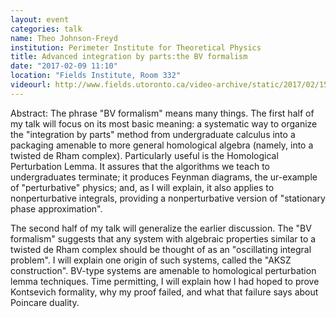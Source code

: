 ```yaml
---
layout: event
categories: talk
name: Theo Johnson-Freyd
institution: Perimeter Institute for Theoretical Physics
title: Advanced integration by parts:the BV formalism
date: "2017-02-09 11:10"
location: "Fields Institute, Room 332"
videourl: http://www.fields.utoronto.ca/video-archive/static/2017/02/1511-16510/mergedvideo.ogv
---
```

Abstract: The phrase "BV formalism" means many things. The first half of my talk will focus on its most basic meaning: a systematic way to organize the "integration by parts" method from undergraduate calculus into a packaging amenable to more general homological algebra (namely, into a twisted de Rham complex). Particularly useful is the Homological Perturbation Lemma. It assures that the algorithms we teach to undergraduates terminate; it produces Feynman diagrams, the ur-example of "perturbative" physics; and, as I will explain, it also applies to nonperturbative integrals, providing a nonperturbative version of "stationary phase approximation".

The second half of my talk will generalize the earlier discussion. The "BV formalism" suggests that any system with algebraic properties similar to a twisted de Rham complex should be thought of as an "oscillating integral problem". I will explain one origin of such systems, called the "AKSZ construction". BV-type systems are amenable to homological perturbation lemma techniques. Time permitting, I will explain how I had hoped to prove Kontsevich formality, why my proof failed, and what that failure says about Poincare duality.
